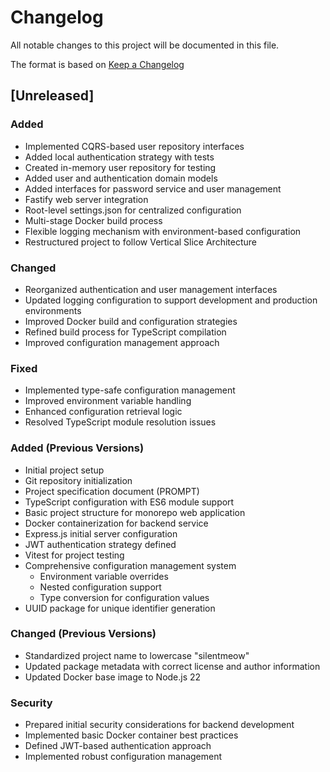 # Changelog

All notable changes to this project will be documented in this file.

The format is based on [Keep a Changelog](https://keepachangelog.com/en/1.1.0/)

## [Unreleased]

### Added
- Implemented CQRS-based user repository interfaces
- Added local authentication strategy with tests
- Created in-memory user repository for testing
- Added user and authentication domain models
- Added interfaces for password service and user management
- Fastify web server integration
- Root-level settings.json for centralized configuration
- Multi-stage Docker build process
- Flexible logging mechanism with environment-based configuration
- Restructured project to follow Vertical Slice Architecture

### Changed
- Reorganized authentication and user management interfaces
- Updated logging configuration to support development and production environments
- Improved Docker build and configuration strategies
- Refined build process for TypeScript compilation
- Improved configuration management approach

### Fixed
- Implemented type-safe configuration management
- Improved environment variable handling
- Enhanced configuration retrieval logic
- Resolved TypeScript module resolution issues

### Added (Previous Versions)
- Initial project setup
- Git repository initialization
- Project specification document (PROMPT)
- TypeScript configuration with ES6 module support
- Basic project structure for monorepo web application
- Docker containerization for backend service
- Express.js initial server configuration
- JWT authentication strategy defined
- Vitest for project testing
- Comprehensive configuration management system
    - Environment variable overrides
    - Nested configuration support
    - Type conversion for configuration values
- UUID package for unique identifier generation

### Changed (Previous Versions)
- Standardized project name to lowercase "silentmeow"
- Updated package metadata with correct license and author information
- Updated Docker base image to Node.js 22

### Security
- Prepared initial security considerations for backend development
- Implemented basic Docker container best practices
- Defined JWT-based authentication approach
- Implemented robust configuration management
